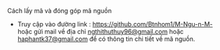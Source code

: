 Cách lấy mã và đóng góp mã nguồn 
- Truy cập vào đường link : https://github.com/Btnhom1/M-Ngu-n-M-  hoặc gửi mail về địa chỉ ngthithuthuy96@gmail.com hoặc haphantk37@gmail.com  để có thông tin chi tiết về mã nguồn.
